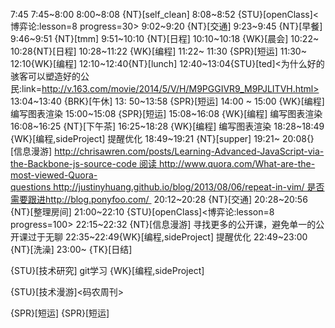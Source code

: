 
7:45
7:45~8:00
8:00~8:08 {NT}[self_clean]
8:08~8:52 {STU}[openClass]<博弈论:lesson=8 progress=30>
9:02~9:20 {NT}[交通]
9:23~9:45 {NT}[早餐]
9:46~9:51 {NT}[tmm]
9:51~10:10 {NT}[日程]
10:10~10:18 {WK}[晨会]
10:22~ 10:28{NT}[日程]
10:28~11:22 {WK}[编程]<WAUP>
11:22~ 11:30 {SPR}[短运]
11:30~ 12:10{WK}[编程]<WAUP>
12:10~12:40{NT}[lunch]
12:40~13:04{STU}[ted]<为什么好的骇客可以塑造好的公民:link=http://v.163.com/movie/2014/5/V/H/M9PGGIVR9_M9PJLITVH.html>
13:04~13:40 {BRK}[午休]
13: 50~13:58 {SPR}[短运]
14:00 ~ 15:00 {WK}[编程]<WAUP> 编写图表渲染
15:00~15:08 {SPR}[短运]
15:08~16:08 {WK}[编程]<WAUP> 编写图表渲染
16:08~16:25 {NT}[下午茶]
16:25~18:28 {WK}[编程]<WAUP> 编写图表渲染
18:28~18:49 {WK}[编程,sideProject]<life-time-tracker> 提醒优化
18:49~19:21 {NT}[supper]
19:21~ 20:08{}[信息漫游] http://chrisawren.com/posts/Learning-Advanced-JavaScript-via-the-Backbone-js-source-code 阅读 http://www.quora.com/What-are-the-most-viewed-Quora-questions http://justinyhuang.github.io/blog/2013/08/06/repeat-in-vim/ 是否需要跟进http://blog.ponyfoo.com/ 
20:12~20:28 {NT}[交通]
20:28~20:56 {NT}[整理房间]
21:00~22:10 {STU}[openClass]<博弈论:lesson=8 progress=100>
22:15~22:32 {NT}[信息漫游] 寻找更多的公开课，避免单一的公开课过于无聊
22:35~22:49{WK}[编程,sideProject] <life-time-tracker> 提醒优化
22:49~23:00 {NT}[洗澡]
23:00~ {TK}[日结] 




{STU}[技术研究] git学习
{WK}[编程,sideProject] <life-time-tracker>

{STU}[技术漫游]<码农周刊>

{SPR}[短运]
{SPR}[短运] 

